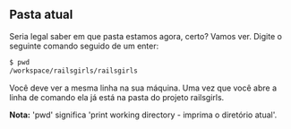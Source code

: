 ## Pasta atual

Seria legal saber em que pasta estamos agora, certo? Vamos ver. Digite o seguinte comando seguido de um enter:

```sh
$ pwd
/workspace/railsgirls/railsgirls
```

Você deve ver a mesma linha na sua máquina. Uma vez que você abre a linha de comando ela já está na pasta do projeto railsgirls.

**Nota:** 'pwd' significa 'print working directory - imprima o diretório atual'.
